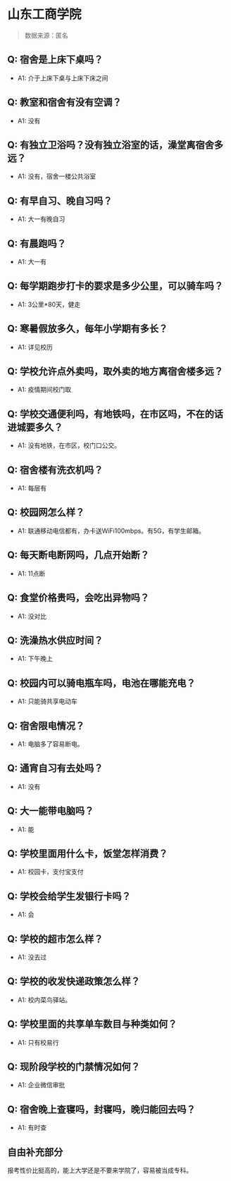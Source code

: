 # 山东工商学院

> 数据来源：匿名

## Q: 宿舍是上床下桌吗？

- A1: 介于上床下桌与上床下床之间

## Q: 教室和宿舍有没有空调？

- A1: 没有

## Q: 有独立卫浴吗？没有独立浴室的话，澡堂离宿舍多远？

- A1: 没有，宿舍一楼公共浴室

## Q: 有早自习、晚自习吗？

- A1: 大一有晚自习

## Q: 有晨跑吗？

- A1: 大一有

## Q: 每学期跑步打卡的要求是多少公里，可以骑车吗？

- A1: 3公里\*80天，健走

## Q: 寒暑假放多久，每年小学期有多长？

- A1: 详见校历

## Q: 学校允许点外卖吗，取外卖的地方离宿舍楼多远？

- A1: 疫情期间校门取

## Q: 学校交通便利吗，有地铁吗，在市区吗，不在的话进城要多久？

- A1: 没有地铁，在市区，校门口公交。

## Q: 宿舍楼有洗衣机吗？

- A1: 每层有

## Q: 校园网怎么样？

- A1: 联通移动电信都有，办卡送WiFi100mbps。有5G，有学生邮箱。

## Q: 每天断电断网吗，几点开始断？

- A1: 11点断

## Q: 食堂价格贵吗，会吃出异物吗？

- A1: 没对比

## Q: 洗澡热水供应时间？

- A1: 下午晚上

## Q: 校园内可以骑电瓶车吗，电池在哪能充电？

- A1: 只能骑共享电动车

## Q: 宿舍限电情况？

- A1: 电脑多了容易断电。

## Q: 通宵自习有去处吗？

- A1: 没有

## Q: 大一能带电脑吗？

- A1: 能

## Q: 学校里面用什么卡，饭堂怎样消费？

- A1: 校园卡，支付宝支付

## Q: 学校会给学生发银行卡吗？

- A1: 会

## Q: 学校的超市怎么样？

- A1: 没去过

## Q: 学校的收发快递政策怎么样？

- A1: 校内菜鸟驿站。

## Q: 学校里面的共享单车数目与种类如何？

- A1: 只有校易行

## Q: 现阶段学校的门禁情况如何？

- A1: 企业微信审批

## Q: 宿舍晚上查寝吗，封寝吗，晚归能回去吗？

- A1: 有时查

## 自由补充部分

报考性价比挺高的，能上大学还是不要来学院了，容易被当成专科。